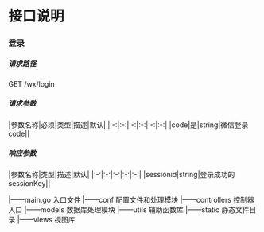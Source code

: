 # 接口说明

### 登录

##### 请求路径

GET /wx/login

##### 请求参数

|参数名称|必须|类型|描述|默认|
|:-:|:-:|:-:|:-:|:-:|:-:|
|code|是|string|微信登录code||

##### 响应参数
|参数名称|类型|描述|默认|
|:-:|:-:|:-:|:-:|:-:|
|sessionid|string|登录成功的sessionKey||

|——main.go         入口文件
|——conf            配置文件和处理模块
|——controllers     控制器入口
|——models          数据库处理模块
|——utils           辅助函数库
|——static          静态文件目录
|——views           视图库